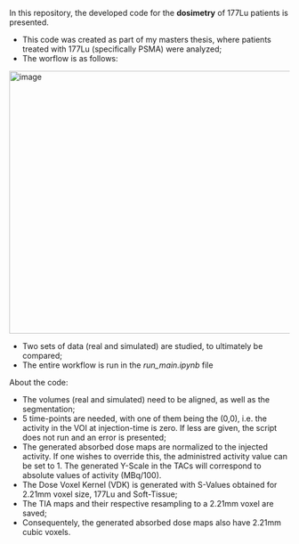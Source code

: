 In this repository, the developed code for the **dosimetry** of 177Lu patients is presented. 

- This code was created as part of my masters thesis, where patients treated with 177Lu (specifically PSMA) were analyzed;
- The worflow is as follows:
  
<img width="1218" height="472" alt="image" src="https://github.com/user-attachments/assets/02fe77a5-f716-4f0e-84b1-106b60457cd9" />

- Two sets of data (real and simulated) are studied, to ultimately be compared;
- The entire workflow is run in the *run_main.ipynb* file

About the code:

- The volumes (real and simulated) need to be aligned, as well as the segmentation;
- 5 time-points are needed, with one of them being the (0,0), i.e. the activity in the VOI at injection-time is zero. If less are given, the script does not run and an error is presented;
- The generated absorbed dose maps are normalized to the injected activity. If one wishes to override this, the administred activity value can be set to 1.
The generated Y-Scale in the TACs will correspond to absolute values of activity (MBq/100).
- The Dose Voxel Kernel (VDK) is generated with S-Values obtained for 2.21mm voxel size, 177Lu and Soft-Tissue;
- The TIA maps and their respective resampling to a 2.21mm voxel are saved;
- Consequentely, the generated absorbed dose maps also have 2.21mm cubic voxels. 
  
